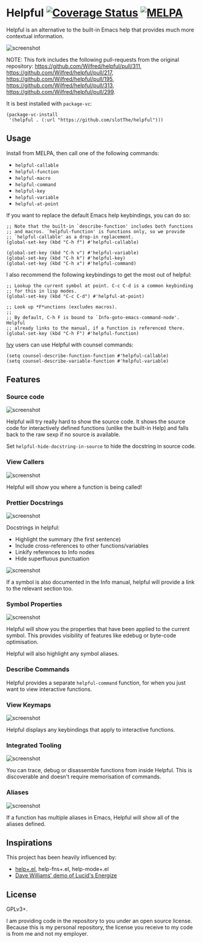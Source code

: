 # Helpful [![Coverage Status](https://coveralls.io/repos/github/Wilfred/helpful/badge.svg?branch=master)](https://coveralls.io/github/Wilfred/helpful?branch=master) [![MELPA](http://melpa.org/packages/helpful-badge.svg)](http://melpa.org/#/helpful)

Helpful is an alternative to the built-in Emacs help that provides
much more contextual information.

![screenshot](screenshots/helpful.png)

NOTE: This fork includes the following pull-requests from the original repository:
https://github.com/Wilfred/helpful/pull/311,
https://github.com/Wilfred/helpful/pull/217,
https://github.com/Wilfred/helpful/pull/195,
https://github.com/Wilfred/helpful/pull/313,
https://github.com/Wilfred/helpful/pull/299.

It is best installed with `package-vc`:

``` emacs-lisp
(package-vc-install
 '(helpful . (:url "https://github.com/slotThe/helpful")))
```

## Usage

Install from MELPA, then call one of the following commands:

* `helpful-callable`
* `helpful-function`
* `helpful-macro`
* `helpful-command`
* `helpful-key`
* `helpful-variable`
* `helpful-at-point`

If you want to replace the default Emacs help keybindings, you can do
so:

``` emacs-lisp
;; Note that the built-in `describe-function' includes both functions
;; and macros. `helpful-function' is functions only, so we provide
;; `helpful-callable' as a drop-in replacement.
(global-set-key (kbd "C-h f") #'helpful-callable)

(global-set-key (kbd "C-h v") #'helpful-variable)
(global-set-key (kbd "C-h k") #'helpful-key)
(global-set-key (kbd "C-h x") #'helpful-command)
```

I also recommend the following keybindings to get the most out of
helpful:

``` emacs-lisp
;; Lookup the current symbol at point. C-c C-d is a common keybinding
;; for this in lisp modes.
(global-set-key (kbd "C-c C-d") #'helpful-at-point)

;; Look up *F*unctions (excludes macros).
;;
;; By default, C-h F is bound to `Info-goto-emacs-command-node'. Helpful
;; already links to the manual, if a function is referenced there.
(global-set-key (kbd "C-h F") #'helpful-function)
```

[Ivy](https://github.com/abo-abo/swiper) users can use Helpful with
counsel commands:

``` emacs-lisp
(setq counsel-describe-function-function #'helpful-callable)
(setq counsel-describe-variable-function #'helpful-variable)
```

## Features

### Source code

![screenshot](screenshots/helpful_source.png)

Helpful will try really hard to show the source code. It shows the
source code for interactively defined functions (unlike the built-in
Help) and falls back to the raw sexp if no source is available.

Set `helpful-hide-docstring-in-source` to hide the docstring in source
code.

### View Callers

![screenshot](screenshots/helpful_refs.png)

Helpful will show you where a function is being called!

### Prettier Docstrings

![screenshot](screenshots/helpful_docstring.png)

Docstrings in helpful:

* Highlight the summary (the first sentence)
* Include cross-references to other functions/variables
* Linkify references to Info nodes
* Hide superfluous punctuation

![screenshot](screenshots/helpful_view_in_manual.png)

If a symbol is also documented in the Info manual, helpful will
provide a link to the relevant section too.

### Symbol Properties

![screenshot](screenshots/helpful_props.png)

Helpful will show you the properties that have been applied to the
current symbol. This provides visibility of features
like edebug or byte-code optimisation.

Helpful will also highlight any symbol aliases.

### Describe Commands

Helpful provides a separate `helpful-command` function, for when you
just want to view interactive functions.

### View Keymaps

![screenshot](screenshots/helpful_bindings.png)

Helpful displays any keybindings that apply to interactive functions.

### Integrated Tooling

![screenshot](screenshots/helpful_tools.png)

You can trace, debug or disassemble functions from inside
Helpful. This is discoverable and doesn't require memorisation of
commands.

### Aliases

![screenshot](screenshots/helpful_aliases.png)

If a function has multiple aliases in Emacs, Helpful will show all of
the aliases defined.

## Inspirations

This project has been heavily influenced by:

* [help+.el](https://www.emacswiki.org/emacs/help+.el), help-fns+.el, help-mode+.el
* [Dave Williams' demo of Lucid's Energize](https://www.youtube.com/watch?v=pQQTScuApWk)

## License

GPLv3+.

I am providing code in the repository to you under an open source
license. Because this is my personal repository, the license you
receive to my code is from me and not my employer.

